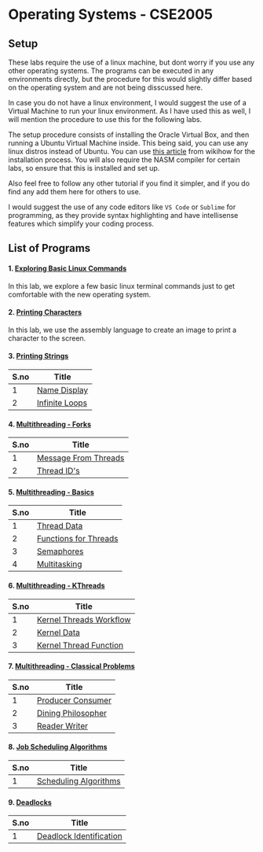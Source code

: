 # Operating Systems - CSE2005


## Setup

These labs require the use of a linux machine, but dont worry if you use any other operating systems. The programs can be executed in any environments directly, but the procedure for this would slightly differ based on the operating system and are not being disscussed here.

In case you do not have a linux environment, I would suggest the use of a Virtual Machine to run your linux environment. As I have used this as well, I will mention the procedure to use this for the following labs.

The setup procedure consists of installing the Oracle Virtual Box, and then running a Ubuntu Virtual Machine inside. This being said, you can use any linux distros instead of Ubuntu. You can use [this article](https://www.wikihow.com/Install-Ubuntu-on-VirtualBox) from wikihow for the installation process. You will also require the NASM compiler for certain labs, so ensure that this is installed and set up.

Also feel free to follow any other tutorial if you find it simpler, and if you do find any add them here for others to use.

I would suggest the use of any code editors like `VS Code` or `Sublime` for programming, as they provide syntax highlighting and have intellisense features which simplify your coding process.



## List of Programs

#### 1. [Exploring Basic Linux Commands](./Linux_Commands_Lab_1)

In this lab, we explore a few basic linux terminal commands just to get comfortable with the new operating system.


#### 2. [Printing Characters](./Printing_Characters_Lab_2)

In this lab, we use the assembly language to create an image to print a character to the screen.


#### 3. [Printing Strings](./Printing_Strings_Lab_3)

| S.no | Title |
| ---- | ----- |
| 1 | [Name Display](./Printing_Strings_Lab_3/print_name.asm) |
| 2 | [Infinite Loops](./Printing_Strings_Lab_3/infinite_loops.asm) |


#### 4. [Multithreading - Forks](./Multithreading_Forks_Lab_4)

| S.no | Title |
| ---- | ----- |
| 1 | [Message From Threads](./Multithreading_Forks_Lab_4/threads.c) |
| 2 | [Thread ID's](./Multithreading_Forks_Lab_4/multiple_forks.c) |


#### 5. [Multithreading - Basics](./Multithreading_Basics_Lab_5)

| S.no | Title |
| ---- | ----- |
| 1 | [Thread Data](./Multithreading_Basics_Lab_5/print_thread_data.c) |
| 2 | [Functions for Threads](./Multithreading_Basics_Lab_5/thread_functions.c) |
| 3 | [Semaphores](./Multithreading_Basics_Lab_5/semaphores.c) |
| 4 | [Multitasking](./Multithreading_Basics_Lab_5/multitasking.c) |


#### 6. [Multithreading - KThreads](./Kernel_Threads_Lab_6)

| S.no | Title |
| ---- | ----- |
| 1 | [Kernel Threads Workflow](./Kernel_Threads_Lab_6/k_thread_workflow/k_thread_workflow.c) |
| 2 | [Kernel Data](./Kernel_Threads_Lab_6/kernel_data/kernel_data.c) |
| 3 | [Kernel Thread Function](./Kernel_Threads_Lab_6/kernel_thread_function/kernel_thread.c) |


#### 7. [Multithreading - Classical Problems](./Classical_Problems_Lab_7)

| S.no | Title |
| ---- | ----- |
| 1 | [Producer Consumer](./Classical_Problems_Lab_7/producer_consumer.c) |
| 2 | [Dining Philosopher](./Classical_Problems_Lab_7/dining_philosopher.c) |
| 3 | [Reader Writer](./Classical_Problems_Lab_7/reader_writer.c) |


#### 8. [Job Scheduling Algorithms](./Scheduling_Algorithms_Lab_8)

| S.no | Title |
| ---- | ----- |
| 1 | [Scheduling Algorithms](./Scheduling_Algorithms_Lab_8/scheduling.c) |


#### 9. [Deadlocks](./Deadlocks_Lab_9)

| S.no | Title |
| ---- | ----- |
| 1 | [Deadlock Identification](./Deadlocks_Lab_9/deadlock.c) |
